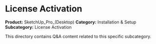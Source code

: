 # License Activation

**Product:** SketchUp_Pro_(Desktop)
**Category:** Installation & Setup
**Subcategory:** License Activation

This directory contains Q&A content related to this specific subcategory.

